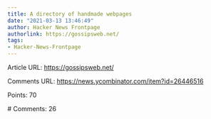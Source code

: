 ```yaml
---
title: A directory of handmade webpages
date: "2021-03-13 13:46:49"
author: Hacker News Frontpage
authorlink: https://gossipsweb.net/
tags:
- Hacker-News-Frontpage
---
```


<p>Article URL: <a href="https://gossipsweb.net/">https://gossipsweb.net/</a></p>
<p>Comments URL: <a href="https://news.ycombinator.com/item?id=26446516">https://news.ycombinator.com/item?id=26446516</a></p>
<p>Points: 70</p>
<p># Comments: 26</p>
